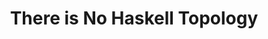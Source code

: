 ---
title: There is No Haskell Topology
url: http://immanence.org/post/there-is-no-haskell-topology/
authors:
- Ashley Yakeley
type: article
tags:
- category theory
doHaskell-type: blog post
dohaskell-year: 2014
---